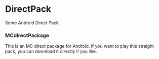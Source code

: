 # DirectPack
Some Android Direct Pack
### MCdirectPackage
This is an MC direct package for Android.
If you want to play this straight pack, you can download it directly if you like.
